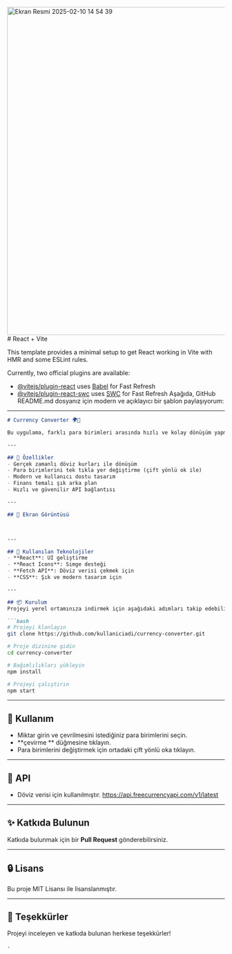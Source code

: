 <img width="760" alt="Ekran Resmi 2025-02-10 14 54 39" src="https://github.com/user-attachments/assets/eca43145-3462-4e7a-b9cb-fd3f64ea550c" /># React + Vite

This template provides a minimal setup to get React working in Vite with HMR and some ESLint rules.

Currently, two official plugins are available:

- [@vitejs/plugin-react](https://github.com/vitejs/vite-plugin-react/blob/main/packages/plugin-react/README.md) uses [Babel](https://babeljs.io/) for Fast Refresh
- [@vitejs/plugin-react-swc](https://github.com/vitejs/vite-plugin-react-swc) uses [SWC](https://swc.rs/) for Fast Refresh
Aşağıda, GitHub README.md dosyanız için modern ve açıklayıcı bir şablon paylaşıyorum:

---

```markdown
# Currency Converter 🌍💱

Bu uygulama, farklı para birimleri arasında hızlı ve kolay dönüşüm yapmanızı sağlar. Kullanıcı dostu arayüzü ve modern tasarımı sayesinde pratik bir deneyim sunar.

---

## 🚀 Özellikler
- Gerçek zamanlı döviz kurları ile dönüşüm
- Para birimlerini tek tıkla yer değiştirme (çift yönlü ok ile)
- Modern ve kullanıcı dostu tasarım
- Finans temalı şık arka plan
- Hızlı ve güvenilir API bağlantısı

---

## 📸 Ekran Görüntüsü



---

## 🔧 Kullanılan Teknolojiler
- **React**: UI geliştirme
- **React Icons**: Simge desteği
- **Fetch API**: Döviz verisi çekmek için
- **CSS**: Şık ve modern tasarım için

---

## 📦 Kurulum
Projeyi yerel ortamınıza indirmek için aşağıdaki adımları takip edebilirsiniz:

```bash
# Projeyi klonlayın
git clone https://github.com/kullaniciadi/currency-converter.git

# Proje dizinine gidin
cd currency-converter

# Bağımlılıkları yükleyin
npm install

# Projeyi çalıştırın
npm start
```

---

## 📝 Kullanım
- Miktar girin ve çevrilmesini istediğiniz para birimlerini seçin.  
- **çevirme ** düğmesine tıklayın.  
- Para birimlerini değiştirmek için ortadaki çift yönlü oka tıklayın.  

---

## 📌 API
- Döviz verisi için kullanılmıştır.
https://api.freecurrencyapi.com/v1/latest
---

## ✨ Katkıda Bulunun
Katkıda bulunmak için bir **Pull Request** gönderebilirsiniz.

---

## 🔒 Lisans
Bu proje MIT Lisansı ile lisanslanmıştır.

---

## 👏 Teşekkürler
Projeyi inceleyen ve katkıda bulunan herkese teşekkürler!
```
.
